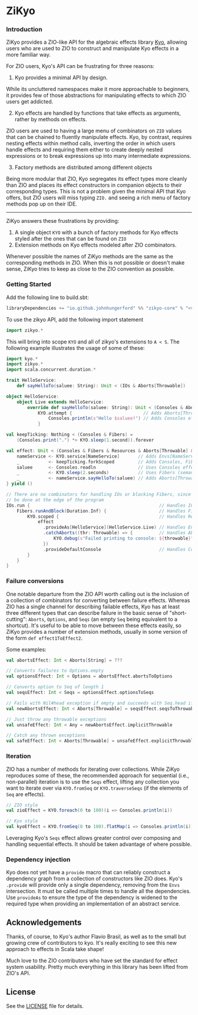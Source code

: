 # ZiKyo

### Introduction

ZiKyo provides a ZIO-like API for the algebraic effects library [Kyo](https://getkyo.io), allowing users who are used to ZIO to construct and manipulate Kyo effects in a more familiar way.

For ZIO users, Kyo's API can be frustrating for three reasons:
1. Kyo provides a minimal API by design. 

While its uncluttered namespaces make it more approachable to beginners, it provides few of those abstractions for manipulating effects to which ZIO users get addicted.

2. Kyo effects are handled by functions that take effects as arguments, rather by methods on effects.

ZIO users are used to having a large menu of combinators on `ZIO` values that can be chained to fluently manipulate effects. Kyo, by contrast, requires nesting effects within method calls, inverting the order in which users handle effects and requiring them either to create deeply nested expressions or to break expressions up into many intermediate expressions.

3. Factory methods are distributed among different objects

Being more modular that ZIO, Kyo segregates its effect types more cleanly than ZIO and places its effect constructors in companion objects to their corresponding types. This is not a problem given the minimal API that Kyo offers, but ZIO users will miss typing `ZIO.` and seeing a rich menu of factory methods pop up on their IDE.

---

ZiKyo answers these frustrations by providing:
1. A single object `KYO` with a bunch of factory methods for Kyo effects styled after the ones that can be found on `ZIO`
2. Extension methods on Kyo effects modeled after ZIO combinators.

Whenever possible the names of ZiKyo methods are the same as the corresponding methods in ZIO. When this is not possible or doesn't make sense, ZiKyo tries to keep as close to the ZIO convention as possible.

### Getting Started

Add the following line to build.sbt:

```sbt
libraryDependencies += "io.github.johnhungerford" %% "zikyo-core" % "<version>"
```

To use the zikyo API, add the following import statement

```scala 
import zikyo.*
```

This will bring into scope `KYO` and all of zikyo's extensions to `A < S`. The following example illustrates the usage of some of these:

```scala 3
import kyo.*
import zikyo.*
import scala.concurrent.duration.*

trait HelloService:
	def sayHelloTo(saluee: String): Unit < (IOs & Aborts[Throwable])

object HelloService:
    object Live extends HelloService:
        override def sayHelloTo(saluee: String): Unit < (Consoles & Aborts[Throwable]) =
            KYO.attempt {                           // Adds Aborts[Throwable] effect
                Consoles.println(s"Hello $saluee!") // Adds Consoles effect
			}

val keepTicking: Nothing < (Consoles & Fibers) =
	(Consoles.print(".") *> KYO.sleep(1.second)).forever

val effect: Unit < (Consoles & Fibers & Resources & Aborts[Throwable] & Envs[NameService]) = for {
    nameService <- KYO.service[NameService]       // Adds Envs[NameService] effect
    _           <- keepTicking.forkScoped         // Adds Consoles, Fibers, and Resources effects
    saluee      <- Consoles.readln                // Uses Consoles effect
    _           <- KYO.sleep(2.seconds)           // Uses Fibers (semantic blocking)
    _           <- nameService.sayHelloTo(saluee) // Adds Aborts[Throwable] effect
} yield ()

// There are no combinators for handling IOs or blocking Fibers, since this should
// be done at the edge of the program
IOs.run {                                                 // Handles IOs
    Fibers.runAndBlock(Duration.Inf) {                    // Handles Fibers
        KYO.scoped {                                      // Handles Resources
            effect
              .provideAs[HelloService](HelloService.Live) // Handles Envs[HelloService]
              .catchAborts((thr: Throwable) => {          // Handles Aborts[Throwable]
                  KYO.debug(s"Failed printing to console: ${throwable}")
              })
              .provideDefaultConsole                      // Handles Consoles
        }
    }
}
```

### Failure conversions

One notable departure from the ZIO API worth calling out is the inclusion of a collection of combinators for converting between failure effects. Whereas ZIO has a single channel for describing failable effects, Kyo has at least three different types that can describe failure in the basic sense of "short-cutting": `Aborts`, `Options`, and `Seqs` (an empty `Seq` being equivalent to a shortcut). It's useful to be able to move between these effects easily, so ZiKyo provides a number of extension methods, usually in some version of the form `def effect1ToEffect2`.

Some examples:

```scala 3
val abortsEffect: Int < Aborts[String] = ???

// Converts failures to Options.empty
val optionsEffect: Int < Options = abortsEffect.abortsToOptions

// Converts option to Seq of length 1
val seqsEffect: Int < Seqs = optionsEffect.optionsToSeqs

// Fails with Nil#head exception if empty and succeeds with Seq.head if non-empty
val newAbortsEffect: Int < Aborts[Throwable] = seqsEffect.seqsToThrowable

// Just throw any throwable exceptions
val unsafeEffect: Int < Any = newAbortsEffect.implicitThrowable

// Catch any thrown exceptions
val safeEffect: Int < Aborts[Throwable] = unsafeEffect.explicitThrowable
```

### Iteration

ZIO has a number of methods for iterating over collections. While ZiKyo reproduces some of these, the recommended approach for sequential (i.e., non-parallel) iteration is to use the `Seqs` effect, lifting any collection you want to iterate over via `KYO.fromSeq` or `KYO.traverseSeqs` (if the elements of `Seq` are effects).

```scala 3
// ZIO style
val zioEffect = KYO.foreach(0 to 100)(i => Consoles.println(i))

// Kyo style
val kyoEffect = KYO.fromSeq(0 to 100).flatMap(i => Consoles.println(i))
```

Leveraging Kyo's `Seqs` effect allows greater control over composing and handling sequential effects. It should be taken advantage of where possible.

### Dependency injection

Kyo does not yet have a `provide` macro that can reliably construct a dependency graph from a collection of constructors like ZIO does. Kyo's `.provide` will provide only a single dependency, removing from the `Envs` intersection. It must be called multiple times to handle all the dependencies. Use `provideAs` to ensure the type of the dependency is widened to the required type when providing an implementation of an abstract service.

## Acknowledgements

Thanks, of course, to Kyo's author Flavio Brasil, as well as to the small but growing crew of contributors to kyo. It's really exciting to see this new approach to effects in Scala take shape! 

Much love to the ZIO contributors who have set the standard for effect system usability. Pretty much everything in this library has been lifted from ZIO's API.


License
-------

See the [LICENSE](https://github.com/getkyo/kyo/blob/master/LICENSE.txt) file for details.
 
